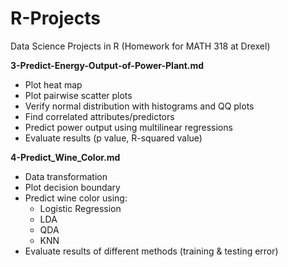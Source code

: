 # R-Projects
Data Science Projects in R (Homework for MATH 318 at Drexel)

**3-Predict-Energy-Output-of-Power-Plant.md**
- Plot heat map
- Plot pairwise scatter plots
- Verify normal distribution with histograms and QQ plots
- Find correlated attributes/predictors
- Predict power output using multilinear regressions
- Evaluate results (p value, R-squared value)

**4-Predict_Wine_Color.md**
- Data transformation
- Plot decision boundary
- Predict wine color using:
  - Logistic Regression
  - LDA
  - QDA
  - KNN
- Evaluate results of different methods (training & testing error)
